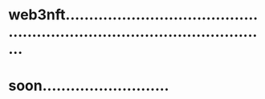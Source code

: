 # web3nft.................................................................................................
# soon...........................

